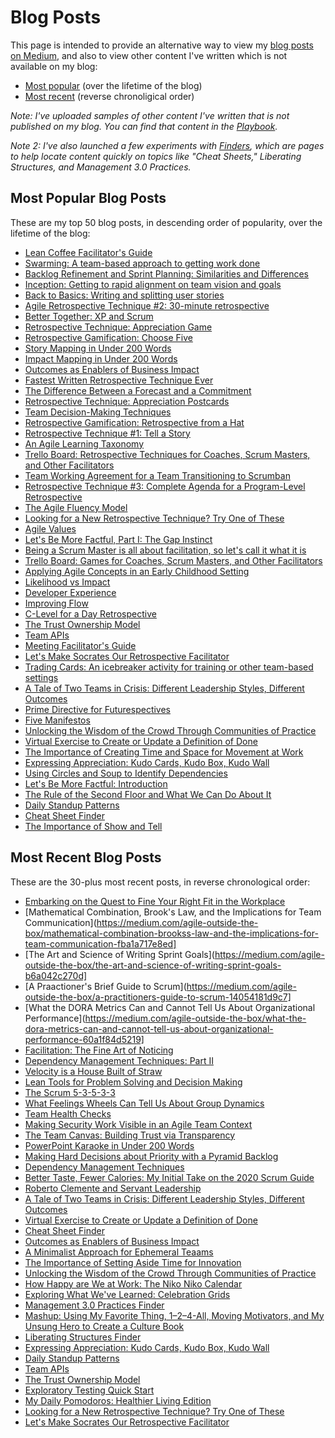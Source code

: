 # Blog Posts

This page is intended to provide an alternative way to view my [blog posts on Medium](https://medium.com/agile-outside-the-box), and also to view other content I've written which is not available on my blog:

+ [Most popular](#most-popular-blog-posts) (over the lifetime of the blog)
+ [Most recent](#most-recent-blog-posts) (reverse chronoligical order)

*Note: I've uploaded samples of other content I've written that is not published on my blog. You can find that content in the [Playbook](https://gphiliprogers.github.io/playbook/).*

*Note 2: I've also launched a few experiments with [Finders](https://gphiliprogers.github.io/finders/), which are pages to help locate content quickly on topics like "Cheat Sheets," Liberating Structures, and Management 3.0 Practices.*

## Most Popular Blog Posts

These are my top 50 blog posts, in descending order of popularity, over the lifetime of the blog:

+ [Lean Coffee Facilitator's Guide](https://medium.com/agile-outside-the-box/lean-coffee-facilitator-s-guide-d79d9f13d0a9)
+ [Swarming: A team-based approach to getting work done](https://medium.com/agile-outside-the-box/swarming-a-team-based-approach-to-getting-work-done-1434243f38b8)
+ [Backlog Refinement and Sprint Planning: Similarities and Differences](https://medium.com/agile-outside-the-box/backlog-refinement-and-sprint-planning-similarities-and-differences-d08761aca3ae)
+ [Inception: Getting to rapid alignment on team vision and goals](https://medium.com/agile-outside-the-box/inception-getting-to-rapid-alignment-on-team-vision-and-goals-47cc60b0cb9)
+ [Back to Basics: Writing and splitting user stories](https://medium.com/agile-outside-the-box/back-to-basics-writing-and-splitting-user-stories-8903a931499c)
+ [Agile Retrospective Technique #2: 30-minute retrospective](https://medium.com/agile-outside-the-box/agile-retrospective-technique-2-7db32640275d)
+ [Better Together: XP and Scrum](https://medium.com/agile-outside-the-box/better-together-xp-and-scrum-c69bf9bffcff)
+ [Retrospective Technique: Appreciation Game](https://medium.com/agile-outside-the-box/retrospective-technique-appreciation-game-ddb906ebbc2f)
+ [Retrospective Gamification: Choose Five](https://medium.com/agile-outside-the-box/using-gamification-to-keep-retrospectives-fun-and-engaging-52c30c7fab8f)
+ [Story Mapping in Under 200 Words](https://medium.com/agile-outside-the-box/story-mapping-in-under-200-words-e61de2767f2e)
+ [Impact Mapping in Under 200 Words](https://medium.com/agile-outside-the-box/impact-mapping-in-under-200-words-a7528bba901f)
+ [Outcomes as Enablers of Business Impact](https://medium.com/agile-outside-the-box/outcomes-as-enablers-of-business-impact-c228a5dbd29f)
+ [Fastest Written Retrospective Technique Ever](https://medium.com/agile-outside-the-box/fastest-written-retrospective-technique-ever-33c69a1ffd1e)
+ [The Difference Between a Forecast and a Commitment](https://medium.com/agile-outside-the-box/the-difference-between-a-forecast-and-a-commitment-f689308badc7)
+ [Retrospective Technique: Appreciation Postcards](https://medium.com/agile-outside-the-box/retrospective-technique-appreciation-post-cards-e53ef3d67425)
+ [Team Decision-Making Techniques](https://medium.com/agile-outside-the-box/team-decision-making-techniques-80f2138ae31e)
+ [Retrospective Gamification: Retrospective from a Hat](https://medium.com/agile-outside-the-box/retrospective-from-a-hat-2541c9d6b568)
+ [Retrospective Technique #1: Tell a Story](https://medium.com/agile-outside-the-box/agile-retrospective-technique-1-7cac5cb4302a)
+ [An Agile Learning Taxonomy](https://medium.com/agile-outside-the-box/an-agile-learning-taxonomy-a532a48c13ca)
+ [Trello Board: Retrospective Techniques for Coaches, Scrum Masters, and Other Facilitators](https://medium.com/agile-outside-the-box/trello-board-retrospective-techniques-for-coaches-scrum-masters-and-other-facilitators-104e51bdb287)
+ [Team Working Agreement for a Team Transitioning to Scrumban](https://medium.com/agile-outside-the-box/team-working-agreement-for-a-team-transitioning-to-scrumban-8c197190e4c7)
+ [Retrospective Technique #3: Complete Agenda for a Program-Level Retrospective](https://medium.com/agile-outside-the-box/retrospective-technique-3-3a58764b521b)
+ [The Agile Fluency Model](https://medium.com/agile-outside-the-box/the-agile-fluency-model-bcc3ab678e2b)
+ [Looking for a New Retrospective Technique? Try One of These](https://medium.com/agile-outside-the-box/looking-for-a-new-retrospective-technique-try-one-of-these-19a109b1f1cd)
+ [Agile Values](https://medium.com/agile-outside-the-box/agile-values-25ae733a384b)
+ [Let's Be More Factful, Part I: The Gap Instinct](https://medium.com/agile-outside-the-box/lets-be-more-factful-part-i-the-gap-instinct-ff98b87ebc82)
+ [Being a Scrum Master is all about facilitation, so let's call it what it is](https://medium.com/agile-outside-the-box/being-a-scrum-master-is-all-about-facilitation-so-lets-call-it-what-it-is-97fa8b985703)
+ [Trello Board: Games for Coaches, Scrum Masters, and Other Facilitators](https://medium.com/agile-outside-the-box/trello-board-games-for-coaches-scrum-masters-and-other-facilitators-1f6be62bc788)
+ [Applying Agile Concepts in an Early Childhood Setting](https://medium.com/agile-outside-the-box/applying-agile-concepts-in-an-early-childhood-education-setting-73eb406941d)
+ [Likelihood vs Impact](https://medium.com/agile-outside-the-box/likelihood-vs-impact-50785bc3d6a5)
+ [Developer Experience](https://medium.com/agile-outside-the-box/developer-experience-dx-b0669b42bd6a)
+ [Improving Flow](https://medium.com/agile-outside-the-box/improving-flow-442dfa881f4)
+ [C-Level for a Day Retrospective](https://medium.com/agile-outside-the-box/c-level-for-a-day-retrospective-8c4ee7e3917)
+ [The Trust Ownership Model](https://medium.com/agile-outside-the-box/the-trust-ownership-model-e1e2cb4eb217)
+ [Team APIs](https://medium.com/agile-outside-the-box/team-apis-af2dbc1805e7)
+ [Meeting Facilitator's Guide](https://medium.com/agile-outside-the-box/meeting-facilitators-checklist-715f4c7c72dd)
+ [Let's Make Socrates Our Retrospective Facilitator](https://medium.com/agile-outside-the-box/lets-make-socrates-our-retrospective-facilitator-e705a251fa8a)
+ [Trading Cards: An icebreaker activity for training or other team-based settings](https://medium.com/agile-outside-the-box/trading-cards-ded2882ec437)
+ [A Tale of Two Teams in Crisis: Different Leadership Styles, Different Outcomes](https://medium.com/agile-outside-the-box/a-tale-of-two-teams-in-crisis-different-leadership-styles-different-outcomes-1fabaa61a319)
+ [Prime Directive for Futurespectives](https://medium.com/agile-outside-the-box/prime-directive-for-futurespectives-a92c415c2286)
+ [Five Manifestos](https://medium.com/agile-outside-the-box/five-manifestos-2f091a2785be)
+ [Unlocking the Wisdom of the Crowd Through Communities of Practice](https://medium.com/agile-outside-the-box/unlocking-the-wisdom-of-the-crowd-through-communities-of-practice-1fea61be1271)
+ [Virtual Exercise to Create or Update a Definition of Done](https://medium.com/agile-outside-the-box/virtual-exercise-to-create-or-update-a-definition-of-done-d774a9802bfc)
+ [The Importance of Creating Time and Space for Movement at Work](https://medium.com/agile-outside-the-box/the-importance-of-creating-time-and-space-for-movement-at-work-ff6be48584a2)
+ [Expressing Appreciation: Kudo Cards, Kudo Box, Kudo Wall](https://medium.com/agile-outside-the-box/expressing-appreciation-kudo-cards-kudo-box-kudo-wall-aff14c5f335d)
+ [Using Circles and Soup to Identify Dependencies](https://medium.com/@g_philip/whose-nfr-is-it-anyway-406d0b1bfaa1)
+ [Let's Be More Factful: Introduction](https://medium.com/agile-outside-the-box/lets-be-more-factful-introduction-a3575e99a45a)
+ [The Rule of the Second Floor and What We Can Do About It](https://medium.com/agile-outside-the-box/the-rule-of-the-second-floor-and-what-we-can-do-about-it-34b9c5722fe8)
+ [Daily Standup Patterns](https://medium.com/agile-outside-the-box/daily-standup-patterns-d69ff48e1087)
+ [Cheat Sheet Finder](https://medium.com/agile-outside-the-box/cheat-sheet-finder-d6d241c5a34c)
+ [The Importance of Show and Tell](https://medium.com/@g_philip/the-importance-of-show-and-tell-d5d18d5f2383)


## Most Recent Blog Posts

These are the 30-plus most recent posts, in reverse chronological order:

+ [Embarking on the Quest to Fine Your Right Fit in the Workplace](https://medium.com/agile-outside-the-box/embarking-on-the-quest-to-find-your-right-fit-in-the-workplace-83eec95172ba)
+ [Mathematical Combination, Brook's Law, and the Implications for Team Communication](https://medium.com/agile-outside-the-box/mathematical-combination-brookss-law-and-the-implications-for-team-communication-fba1a717e8ed]
+ [The Art and Science of Writing Sprint Goals](https://medium.com/agile-outside-the-box/the-art-and-science-of-writing-sprint-goals-b6a042c270d]
+ [A Praactioner's Brief Guide to Scrum](https://medium.com/agile-outside-the-box/a-practitioners-guide-to-scrum-14054181d9c7]
+ [What the DORA Metrics Can and Cannot Tell Us About Organizational Performance](https://medium.com/agile-outside-the-box/what-the-dora-metrics-can-and-cannot-tell-us-about-organizational-performance-60a1f84d5219]
+ [Facilitation: The Fine Art of Noticing](https://medium.com/agile-outside-the-box/facilitation-the-fine-art-of-noticing-d89af9fcb4b0) 
+ [Dependency Management Techniques: Part II](https://medium.com/agile-outside-the-box/dependency-management-techniques-part-ii-3884e3d83d52) 
+ [Velocity is a House Built of Straw](https://medium.com/agile-outside-the-box/velocity-is-a-house-built-of-straw-aa6c21659d69)  
+ [Lean Tools for Problem Solving and Decision Making](https://medium.com/agile-outside-the-box/lean-tools-for-problem-solving-and-decision-making-3e0b48683d6c) 
+ [The Scrum 5-3-5-3-3](https://medium.com/agile-outside-the-box/understanding-scrum-the-scrum-5-3-5-3-3-d8c2553899df)
+ [What Feelings Wheels Can Tell Us About Group Dynamics](https://medium.com/agile-outside-the-box/what-feelings-wheels-can-tell-us-about-group-dynamics-ca7600197a57)    
+ [Team Health Checks](https://medium.com/agile-outside-the-box/team-health-checks-b4874c15bd73)  
+ [Making Security Work Visible in an Agile Team Context](https://medium.com/agile-outside-the-box/techniques-for-making-security-work-visible-in-an-agile-team-context-31fbf4e0465d)
+ [The Team Canvas: Building Trust via Transparency](https://medium.com/agile-outside-the-box/the-team-canvas-building-trust-via-transparency-cf88ac05c66d)
+ [PowerPoint Karaoke in Under 200 Words](https://medium.com/agile-outside-the-box/powerpoint-karaoke-in-under-200-words-fb4ed934f067)
+ [Making Hard Decisions about Priority with a Pyramid Backlog](https://medium.com/agile-outside-the-box/making-hard-decisions-about-priority-with-a-pyramid-backlog-5766c83fffc)
+ [Dependency Management Techniques](https://medium.com/agile-outside-the-box/dependency-management-techniques-187f888a6aad)
+ [Better Taste, Fewer Calories: My Initial Take on the 2020 Scrum Guide](https://medium.com/agile-outside-the-box/better-taste-fewer-calories-my-initial-take-on-the-2020-scrum-guide-15e2e5f9b1de)
+ [Roberto Clemente and Servant Leadership](https://medium.com/agile-outside-the-box/roberto-clemente-and-servant-leadership-bb50f202cfc1)
+ [A Tale of Two Teams in Crisis: Different Leadership Styles, Different Outcomes](https://medium.com/agile-outside-the-box/a-tale-of-two-teams-in-crisis-different-leadership-styles-different-outcomes-1fabaa61a319)
+ [Virtual Exercise to Create or Update a Definition of Done](https://medium.com/agile-outside-the-box/virtual-exercise-to-create-or-update-a-definition-of-done-d774a9802bfc)
+ [Cheat Sheet Finder](https://medium.com/agile-outside-the-box/cheat-sheet-finder-d6d241c5a34c)
+ [Outcomes as Enablers of Business Impact](https://medium.com/agile-outside-the-box/outcomes-as-enablers-of-business-impact-c228a5dbd29f)
+ [A Minimalist Approach for Ephemeral Teaams](https://medium.com/agile-outside-the-box/a-minimalist-approach-for-ephemeral-teams-bd73858093f8)
+ [The Importance of Setting Aside Time for Innovation](https://medium.com/agile-outside-the-box/the-importance-of-setting-aside-time-for-innovation-a6ec75aa556d)
+ [Unlocking the Wisdom of the Crowd Through Communities of Practice](https://medium.com/agile-outside-the-box/unlocking-the-wisdom-of-the-crowd-through-communities-of-practice-1fea61be1271)
+ [How Happy are We at Work: The Niko Niko Calendar](https://medium.com/agile-outside-the-box/how-happy-we-are-at-work-the-niko-niko-calendar-e053f048d58b)
+ [Exploring What We've Learned: Celebration Grids](https://medium.com/agile-outside-the-box/exploring-what-weve-learned-celebration-grids-c21149f02313)
+ [Management 3.0 Practices Finder](https://medium.com/agile-outside-the-box/management-3-0-practices-finder-a59d7dd924d0)
+ [Mashup: Using My Favorite Thing, 1–2–4-All, Moving Motivators, and My Unsung Hero to Create a Culture Book](https://medium.com/agile-outside-the-box/mashup-using-my-favorite-thing-1-2-4-all-moving-motivators-and-my-unsung-hero-to-create-a-836cba073679)
+ [Liberating Structures Finder](https://medium.com/agile-outside-the-box/liberating-structures-finder-f57af294053c)
+ [Expressing Appreciation: Kudo Cards, Kudo Box, Kudo Wall](https://medium.com/agile-outside-the-box/expressing-appreciation-kudo-cards-kudo-box-kudo-wall-aff14c5f335d)
+ [Daily Standup Patterns](https://medium.com/agile-outside-the-box/daily-standup-patterns-d69ff48e1087) 
+ [Team APIs](https://medium.com/agile-outside-the-box/team-apis-af2dbc1805e7)
+ [The Trust Ownership Model](https://medium.com/agile-outside-the-box/the-trust-ownership-model-e1e2cb4eb217)
+ [Exploratory Testing Quick Start](https://medium.com/agile-outside-the-box/exploratory-testing-quick-start-942bbf6a738a)
+ [My Daily Pomodoros: Healthier Living Edition](https://medium.com/agile-outside-the-box/my-daily-pomodoros-6f1b99ff7c99)
+ [Looking for a New Retrospective Technique? Try One of These](https://medium.com/agile-outside-the-box/looking-for-a-new-retrospective-technique-try-one-of-these-19a109b1f1cd)
+ [Let's Make Socrates Our Retrospective Facilitator](https://medium.com/agile-outside-the-box/lets-make-socrates-our-retrospective-facilitator-e705a251fa8a)





